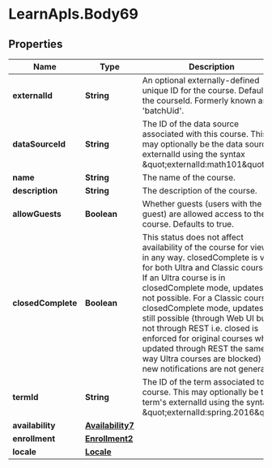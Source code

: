 # LearnApIs.Body69

## Properties
Name | Type | Description | Notes
------------ | ------------- | ------------- | -------------
**externalId** | **String** | An optional externally-defined unique ID for the course. Defaults to the courseId.  Formerly known as &#x27;batchUid&#x27;. | [optional] 
**dataSourceId** | **String** | The ID of the data source associated with this course. This may optionally be the data source&#x27;s externalId using the syntax \&quot;externalId:math101\&quot;. | [optional] 
**name** | **String** | The name of the course. | [optional] 
**description** | **String** | The description of the course. | [optional] 
**allowGuests** | **Boolean** | Whether guests (users with the role guest) are allowed access to the course. Defaults to true. | [optional] 
**closedComplete** | **Boolean** | This status does not affect availability of the course for viewing in any way. closedComplete is valid for both Ultra and Classic courses. If an Ultra course is in closedComplete mode, updates are not possible. For a Classic course in closedComplete mode, updates are still possible (through Web UI but not through REST i.e. closed is enforced for original courses when updated through REST the same way Ultra courses are blocked) but new notifications are not generated. | [optional] 
**termId** | **String** | The ID of the term associated to this course. This may optionally be the term&#x27;s externalId using the syntax \&quot;externalId:spring.2016\&quot;. | [optional] 
**availability** | [**Availability7**](Availability7.md) |  | [optional] 
**enrollment** | [**Enrollment2**](Enrollment2.md) |  | [optional] 
**locale** | [**Locale**](Locale.md) |  | [optional] 
